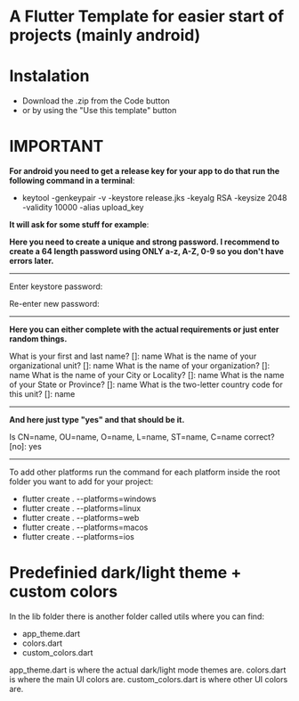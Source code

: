 # A Flutter Template for easier start of projects (mainly android)

# Instalation

- Download the .zip from the Code button
- or by using the "Use this template" button

# **IMPORTANT**

**For android you need to get a release key for your app to do that run the following command in a terminal**:

- keytool -genkeypair -v -keystore release.jks -keyalg RSA -keysize 2048 -validity 10000 -alias upload_key

**It will ask for some stuff for example**:

**Here you need to create a unique and strong password. I recommend to create a 64 length password using ONLY a-z, A-Z, 0-9 so you don't have errors later.**

***
Enter keystore password:

Re-enter new password:
***

**Here you can either complete with the actual requirements or just enter random things.**

What is your first and last name?
  []:  name
What is the name of your organizational unit?
  []:  name
What is the name of your organization?
  []:  name
What is the name of your City or Locality?
  []:  name
What is the name of your State or Province?
  []:  name
What is the two-letter country code for this unit?
  []:  name

***

**And here just type "yes" and that should be it.**

Is CN=name, OU=name, O=name, L=name, ST=name, C=name correct?
  [no]:  yes

***
To add other platforms run the command for each platform inside the root folder you want to add for your project:

- flutter create . --platforms=windows
- flutter create . --platforms=linux
- flutter create . --platforms=web
- flutter create . --platforms=macos
- flutter create . --platforms=ios

# Predefinied dark/light theme + custom colors

In the lib folder there is another folder called utils where you can find:

- app_theme.dart
- colors.dart
- custom_colors.dart

app_theme.dart is where the actual dark/light mode themes are.
colors.dart is where the main UI colors are.
custom_colors.dart is where other UI colors are.

